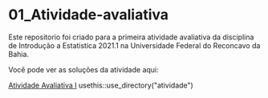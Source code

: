 
# 01_Atividade-avaliativa

Este repositorio foi criado para a primeira atividade avaliativa da disciplina de Introdução a Estatistica 2021.1 na Universidade Federal do Reconcavo da Bahia.

Você pode ver as soluções da atividade aqui:

[Atividade Avaliativa I](atividade/readme.md)
usethis::use_directory("atividade")

